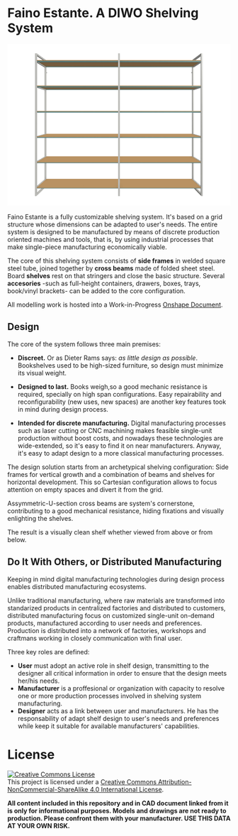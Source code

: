 # Faino Estante. A DIWO Shelving System

![faino estante front](https://github.com/manueldelrio/faino-estante/blob/develop/files/fainoestante_front.png)

Faino Estante is a fully customizable shelving system. It's based on a grid structure whose dimensions can be adapted to user's needs. The entire system is designed to be manufactured by means of discrete production oriented machines and tools, that is, by using industrial processes that make single-piece manufacturing economically viable.

The core of this shelving system consists of **side frames** in welded square steel tube, joined together by **cross beams** made of folded sheet steel. Board **shelves** rest on that stringers and close the basic structure. Several **accesories** -such as full-height containers, drawers, boxes, trays, book/vinyl brackets- can be added to the core configuration.

All modelling work is hosted into a Work-in-Progress [Onshape Document](https://cad.onshape.com/documents/d7ff6031ddc7554d73ed1af8/w/cea366a2ab38cc04bef6ae4f/e/82c43c866d6ae67849fae132).

## Design

The core of the system follows three main premises:
* **Discreet.** Or as Dieter Rams says: *as little design as possible*. Bookshelves used to be high-sized furniture, so design must minimize its visual weight.

* **Designed to last.** Books weigh,so a good mechanic resistance is required, specially on high span configurations. Easy repairability and reconfigurability (new uses, new spaces) are another key features took in mind during design process.

* **Intended for discrete manufacturing.** Digital manufacturing processes such as laser cutting or CNC machining makes feasible single-unit production without boost costs, and nowadays these technologies are wide-extended, so it's easy to find it on near manufacturers. Anyway, it's easy to adapt design to a more classical manufacturing processes.

The design solution starts from an archetypical shelving configuration: Side frames for vertical growth and a combination of beams and shelves for horizontal development. This so Cartesian configuration allows to focus attention on empty spaces and divert it from the grid.

Assymmetric-U-section cross beams are system's cornerstone, contributing to a good mechanical resistance, hiding fixations and visually enlighting the shelves.

The result is a visually clean shelf whether viewed from above or from below.

## Do It With Others, or Distributed Manufacturing
Keeping in mind digital manufacturing technologies during design process enables distributed manufacturing ecosystems.

Unlike traditional manufacturing, where raw materials are transformed into standarized products in centralized factories and distributed to customers, distributed manufacturing focus on customized single-unit on-demand products, manufactured according to user needs and preferences. Production is distributed into a network of factories, workshops and craftmans working in closely communication with final user.

Three key roles are defined: 
* **User** must adopt an active role in shelf design, transmitting to the designer all critical information in order to ensure that the design meets her/his needs.
* **Manufacturer** is a proffesional or organization with capacity to resolve one or more production processes involved in shelving system manufacturing.
* **Designer** acts as a link between user and manufacturers. He has the responsability of adapt shelf design to user's needs and preferences while keep it suitable for available manufacturers' capabilities.

# License
<a rel="license" href="http://creativecommons.org/licenses/by-nc-sa/4.0/"><img alt="Creative Commons License" style="border-width:0" src="https://i.creativecommons.org/l/by-nc-sa/4.0/88x31.png" /></a><br />This project is licensed under a <a rel="license" href="http://creativecommons.org/licenses/by-nc-sa/4.0/">Creative Commons Attribution-NonCommercial-ShareAlike 4.0 International License</a>.

**All content included in this repository and in CAD document linked from it is only for informational purposes. Models and drawings are not ready to production. Please confront them with your manufacturer. USE THIS DATA AT YOUR OWN RISK.**
